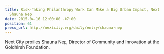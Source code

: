 ```yaml
---
title: Risk-Taking Philanthropy Work Can Make a Big Urban Impact, Next City Profiles
  Shauna Nep
date: 2015-04-16 12:00:00 -07:00
position: 61
press_url: http://nextcity.org/daily/entry/shauna-nep
---
```


Next City profiles Shauna Nep, Director of Community and Innovation at the Goldhirsh Foundation.

